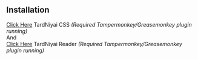 ## Installation 

[Click Here](https://github.com/T5ive/TardNiyai-Reader/raw/master/Tard%20Niyai%20Reader%20CSS.user.js) TardNiyai CSS 
_(Required Tampermonkey/Greasemonkey plugin running)_ </br>
And </br>
[Click Here](https://github.com/T5ive/TardNiyai-Reader/raw/master/Tard%20Niyai%20Reader.user.js) TardNiyai Reader 
_(Required Tampermonkey/Greasemonkey plugin running)_
